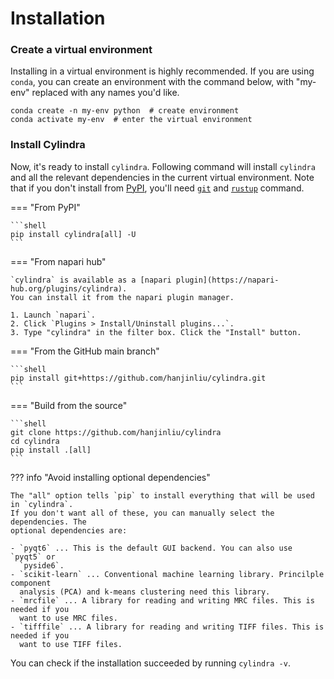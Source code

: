 # Installation

### Create a virtual environment

Installing in a virtual environment is highly recommended.
If you are using `conda`, you can create an environment with the command below, with
"my-env" replaced with any names you'd like.

```shell
conda create -n my-env python  # create environment
conda activate my-env  # enter the virtual environment
```

### Install Cylindra

Now, it's ready to install `cylindra`. Following command will install `cylindra` and all
the relevant dependencies in the current virtual environment. Note that if you don't
install from [PyPI](https://pypi.org), you'll need [`git`](https://git-scm.com) and
[`rustup`](https://www.rust-lang.org/learn/get-started) command.


=== "From PyPI"

    ```shell
    pip install cylindra[all] -U
    ```

=== "From napari hub"

    `cylindra` is available as a [napari plugin](https://napari-hub.org/plugins/cylindra).
    You can install it from the napari plugin manager.

    1. Launch `napari`.
    2. Click `Plugins > Install/Uninstall plugins...`.
    3. Type "cylindra" in the filter box. Click the "Install" button.

=== "From the GitHub main branch"

    ```shell
    pip install git+https://github.com/hanjinliu/cylindra.git
    ```

=== "Build from the source"

    ```shell
    git clone https://github.com/hanjinliu/cylindra
    cd cylindra
    pip install .[all]
    ```

??? info "Avoid installing optional dependencies"

    The "all" option tells `pip` to install everything that will be used in `cylindra`.
    If you don't want all of these, you can manually select the dependencies. The
    optional dependencies are:

    - `pyqt6` ... This is the default GUI backend. You can also use `pyqt5` or
      `pyside6`.
    - `scikit-learn` ... Conventional machine learning library. Princilple component
      analysis (PCA) and k-means clustering need this library.
    - `mrcfile` ... A library for reading and writing MRC files. This is needed if you
      want to use MRC files.
    - `tifffile` ... A library for reading and writing TIFF files. This is needed if you
      want to use TIFF files.

You can check if the installation succeeded by running `cylindra -v`.
